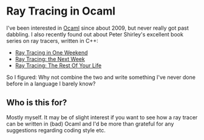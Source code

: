 # Ray Tracing in Ocaml

I've been interested in [Ocaml](http://www.ocaml.org/) since about 2009, but never really got past dabbling. I also recently found out about Peter Shirley's excellent book series on ray tracers, written in C++:

- [Ray Tracing in One Weekend](https://github.com/petershirley/raytracinginoneweekend)
- [Ray Tracing: the Next Week](https://github.com/petershirley/raytracingthenextweek)
- [Ray Tracing: The Rest Of Your Life](https://github.com/petershirley/raytracingtherestofyourlife)

So I figured: Why not combine the two and write something I've never done before in a language I barely know?

## Who is this for?

Mostly myself. It may be of slight interest if you want to see how a ray tracer can be written in (bad) Ocaml and I'd be more than grateful for any suggestions regarding coding style etc.
